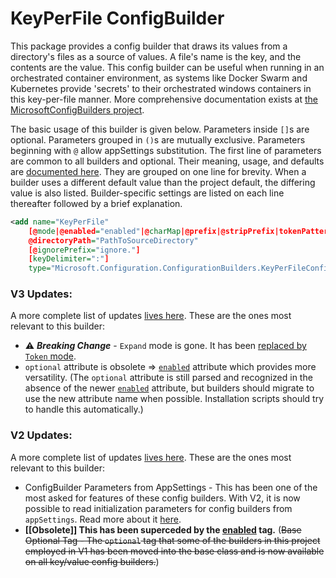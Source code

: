 # KeyPerFile ConfigBuilder

This package provides a config builder that draws its values from a directory's files as a source of values. A file's name is the key, and the contents are the value. This config builder can be useful when running in an orchestrated container environment, as systems like Docker Swarm and Kubernetes provide 'secrets' to their orchestrated windows containers in this key-per-file manner. More comprehensive documentation exists at [the MicrosoftConfigBuilders project](https://github.com/aspnet/MicrosoftConfigurationBuilders/blob/main/docs/KeyValueConfigBuilders.md#keyperfileconfigbuilder).

The basic usage of this builder is given below. Parameters inside `[]`s are optional. Parameters grouped in `()`s are mutually exclusive. Parameters beginning with `@` allow appSettings substitution. The first line of parameters are common to all builders and optional. Their meaning, usage, and defaults are [documented here](https://github.com/aspnet/MicrosoftConfigurationBuilders/blob/main/docs/KeyValueConfigBuilders.md#introduction-to-keyvalue-config-builders). They are grouped on one line for brevity. When a builder uses a different default value than the project default, the differing value is also listed. Builder-specific settings are listed on each line thereafter followed by a brief explanation. 

```xml
<add name="KeyPerFile"
    [@mode|@enabled="enabled"|@charMap|@prefix|@stripPrefix|tokenPattern|@escapeExpandedValues]
    @directoryPath="PathToSourceDirectory"
    [@ignorePrefix="ignore."]
    [keyDelimiter=":"]
    type="Microsoft.Configuration.ConfigurationBuilders.KeyPerFileConfigBuilder, Microsoft.Configuration.ConfigurationBuilders.KeyPerFile" />
```

### V3 Updates:
A more complete list of updates [lives here](https://github.com/aspnet/MicrosoftConfigurationBuilders/blob/main/README.md#v3-updates). These are the ones most relevant to this builder:
  * :warning: ***Breaking Change*** - `Expand` mode is gone. It has been [replaced by `Token` mode](https://github.com/aspnet/MicrosoftConfigurationBuilders/blob/main/docs/KeyValueConfigBuilders.md#mode).
  * `optional` attribute is obsolete => [`enabled`](https://github.com/aspnet/MicrosoftConfigurationBuilders/blob/main/docs/KeyValueConfigBuilders.md#enabled) attribute which provides more versatility. (The `optional` attribute is still parsed and recognized in the absence of the newer [`enabled`](https://github.com/aspnet/MicrosoftConfigurationBuilders/blob/main/docs/KeyValueConfigBuilders.md#enabled) attribute, but builders should migrate to use the new attribute name when possible. Installation scripts should try to handle this automatically.)

### V2 Updates:
A more complete list of updates [lives here](https://github.com/aspnet/MicrosoftConfigurationBuilders/blob/main/README.md#v2-updates). These are the ones most relevant to this builder:
  * ConfigBuilder Parameters from AppSettings - This has been one of the most asked for features of these config builders. With V2, it is now possible to read initialization parameters for config builders from `appSettings`. Read more about it [here](https://github.com/aspnet/MicrosoftConfigurationBuilders/blob/main/docs/KeyValueConfigBuilders.md#appsettings-parameters).
  * **[[Obsolete]] This has been superceded by the [enabled](https://github.com/aspnet/MicrosoftConfigurationBuilders/blob/main/docs/KeyValueConfigBuilders.md#enabled) tag.** (~~Base Optional Tag - The `optional` tag that some of the builders in this project employed in V1 has been moved into the base class and is now available on all key/value config builders.~~)
